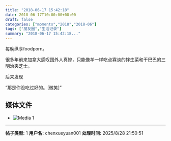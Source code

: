 ```yaml
---
title: "2018-06-17 15:42:18"
date: 2018-06-17T10:00:00+08:00
draft: false
categories: ["moments","2018","2018-06"]
tags: ["朋友圈","生活记录"]
summary: "2018-06-17 15:42:18..."
---
```


每晚纵享foodporn。

很多年前来加拿大感叹国外人真惨，只能像羊一样吃点寡淡的拌生菜和干巴巴的三明治夹芝士。

后来发现

“那是你没吃过好的。[微笑]”

## 媒体文件

- ![Media 1](/Moments/photos/2018-06-17/201806171542180.jpg)

---

**帖子类型:** 1
**用户名:** chenxueyuan001
**处理时间:** 2025/8/28 21:50:51